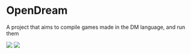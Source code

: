 # OpenDream
A project that aims to compile games made in the DM language, and run them

![](https://github.com/wixoaGit/OpenDream/blob/master/screenshot.png?raw=true)
![](https://github.com/wixoaGit/OpenDream/blob/master/screenshot2.png?raw=true)